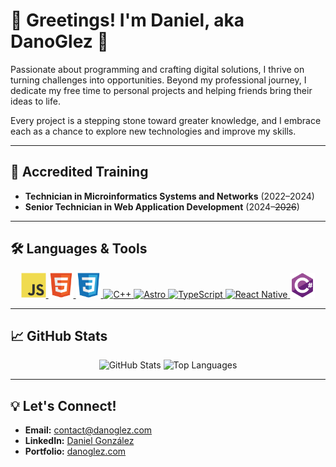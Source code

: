 # 👋 Greetings! I'm Daniel, aka DanoGlez 🌟

Passionate about programming and crafting digital solutions, I thrive on turning challenges into opportunities. Beyond my professional journey, I dedicate my free time to personal projects and helping friends bring their ideas to life.

Every project is a stepping stone toward greater knowledge, and I embrace each as a chance to explore new technologies and improve my skills.

---

## 📜 Accredited Training
- **Technician in Microinformatics Systems and Networks** (2022–2024)  
- **Senior Technician in Web Application Development** (2024–~~2026~~)

---

## 🛠️ Languages & Tools
<p align="center">
  <a href="https://developer.mozilla.org/en-US/docs/Web/JavaScript" target="_blank" rel="noreferrer">
    <img src="https://raw.githubusercontent.com/devicons/devicon/master/icons/javascript/javascript-original.svg" alt="JavaScript" width="40" height="40"/>
  </a>
  <a href="https://developer.mozilla.org/es/docs/Web/HTML/" target="_blank" rel="noreferrer">
    <img src="https://raw.githubusercontent.com/devicons/devicon/master/icons/html5/html5-original.svg" alt="HTML5" width="40" height="40"/>
  </a>
  <a href="https://developer.mozilla.org/es/docs/Web/CSS/" target="_blank" rel="noreferrer">
    <img src="https://raw.githubusercontent.com/devicons/devicon/master/icons/css3/css3-original.svg" alt="CSS3" width="40" height="40"/>
  </a>
  <a href="https://openwebinars.net/blog/que-es-cpp/" target="_blank" rel="noreferrer">
    <img src="https://upload.wikimedia.org/wikipedia/commons/1/18/ISO_C%2B%2B_Logo.svg" alt="C++" width="40" height="40"/>
  </a>
  <a href="https://astro.build/" target="_blank" rel="noreferrer">
    <img src="https://www.svgrepo.com/show/373446/astro.svg" alt="Astro" width="40" height="40"/>
  </a>
  <a href="https://www.typescriptlang.org/" target="_blank" rel="noreferrer">
    <img src="https://www.svgrepo.com/show/374146/typescript-official.svg" alt="TypeScript" width="40" height="40"/>
  </a>
  <a href="https://reactnative.dev/" target="_blank" rel="noreferrer">
    <img src="https://www.svgrepo.com/show/355190/reactjs.svg" alt="React Native" width="40" height="40"/>
  </a>
  <a href="https://learn.microsoft.com/es-es/dotnet/csharp/" target="_blank" rel="noreferrer">
    <img src="https://github.com/devicons/devicon/blob/master/icons/csharp/csharp-original.svg" alt="C#" width="40" height="40"/>
  </a>
</p>

---

## 📈 GitHub Stats
<p align="center">
  <img src="https://github-readme-stats.vercel.app/api?username=DanoGlez&show_icons=true&theme=radical" alt="GitHub Stats"/>
  <img src="https://github-readme-stats.vercel.app/api/top-langs/?username=DanoGlez&layout=compact&theme=radical" alt="Top Languages"/>
</p>

---

## 💡 Let's Connect!
- **Email:** [contact@danoglez.com](mailto:contact@danoglez.com)  
- **LinkedIn:** [Daniel González](https://www.linkedin.com/in/francisco-daniel-d-282048295/)  
- **Portfolio:** [danoglez.com](https://danoglez.com)  
